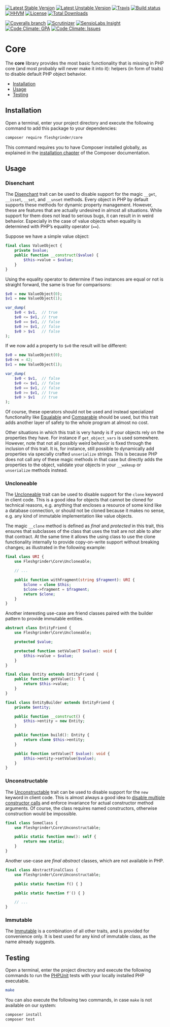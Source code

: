 [![Latest Stable Version](https://poser.pugx.org/fleshgrinder/core/v/stable)](https://packagist.org/packages/fleshgrinder/core)
[![Latest Unstable Version](https://poser.pugx.org/fleshgrinder/core/v/unstable)](https://packagist.org/packages/fleshgrinder/core)
[![Travis](https://img.shields.io/travis/Fleshgrinder/php-core.svg)](https://travis-ci.org/Fleshgrinder/php-core)
[![Build status](https://ci.appveyor.com/api/projects/status/dfyfacv59mpmmhdt/branch/master?svg=true)](https://ci.appveyor.com/project/Fleshgrinder/php-core/branch/master)
[![HHVM](https://img.shields.io/hhvm/fleshgrinder/core.svg)](http://hhvm.h4cc.de/package/fleshgrinder/core)
[![License](https://poser.pugx.org/fleshgrinder/core/license)](https://packagist.org/packages/fleshgrinder/core)
[![Total Downloads](https://poser.pugx.org/fleshgrinder/core/downloads)](https://packagist.org/packages/fleshgrinder/core)

[![Coveralls branch](https://img.shields.io/coveralls/Fleshgrinder/php-core/master.svg)](https://coveralls.io/github/Fleshgrinder/php-core)
[![Scrutinizer](https://img.shields.io/scrutinizer/g/Fleshgrinder/php-core.svg)](https://scrutinizer-ci.com/g/Fleshgrinder/php-core/)
[![SensioLabs Insight](https://img.shields.io/sensiolabs/i/61540e8e-2ca9-4102-bd43-3b9c5a0a38e2.svg)](https://insight.sensiolabs.com/projects/61540e8e-2ca9-4102-bd43-3b9c5a0a38e2)
[![Code Climate: GPA](https://img.shields.io/codeclimate/github/Fleshgrinder/php-core.svg)](https://codeclimate.com/github/Fleshgrinder/php-core)
[![Code Climate: Issues](https://img.shields.io/codeclimate/issues/github/Fleshgrinder/php-core.svg)](https://codeclimate.com/github/Fleshgrinder/php-core/issues)
# Core
The **core** library provides the most basic functionality that is missing in
 PHP core (and most probably will never make it into it): helpers (in form of
 traits) to disable default PHP object behavior.

- [Installation](#installation)
- [Usage](#usage)
- [Testing](#testing)

## Installation
Open a terminal, enter your project directory and execute the following command
 to add this package to your dependencies:

```bash
composer require fleshgrinder/core
```

This command requires you to have Composer installed globally, as explained in
 the [installation chapter](https://getcomposer.org/doc/00-intro.md) of the
 Composer documentation.

## Usage
### Disenchant
The [Disenchant](src/Disenchant.php) trait can be used to disable support for
 the magic `__get`, `__isset`, `__set`, and `__unset` methods. Every object in
 PHP by default supports these methods for dynamic property management. However,
 these are features that are actually undesired in almost all situations. While
 support for them does not lead to serious bugs, it can result in in weird
 behavior. Especially in the case of value objects when equality is determined
 with PHP’s equality operator (`==`).

Suppose we have a simple value object:

```php
final class ValueObject {
    private $value;
    public function __construct($value) {
        $this->value = $value;
    }
}
```

Using the equality operator to determine if two instances are equal or not is
 straight forward, the same is true for comparisons:

```php
$v0 = new ValueObject(0);
$v1 = new ValueObject(1);

var_dump(
    $v0 < $v1,  // true
    $v0 <= $v1, // true
    $v0 == $v1, // false
    $v0 >= $v1, // false
    $v0 > $v1   // false
);
```

If we now add a property to `$v0` the result will be different:

```php
$v0 = new ValueObject(0);
$v0->x = 42;
$v1 = new ValueObject(1);

var_dump(
    $v0 < $v1,  // false
    $v0 <= $v1, // false
    $v0 == $v1, // false
    $v0 >= $v1, // true
    $v0 > $v1   // true
);
```

Of course, these operators should not be used and instead specialized
 functionality like [Equalable](https://github.com/fleshgrinder/php-equalable)
 and [Comparable](https://github.com/fleshgrinder/php-comparable) should be
 used, but this trait adds another layer of safety to the whole program at
 almost no cost.

Other situations in which this trait is very handy is if your objects rely on
 the properties they have. For instance if `get_object_vars` is used somewhere.
 However, note that not all possibly weird behavior is fixed through the
 inclusion of this trait. It is, for instance, still possible to dynamically
 add properties via specially crafted `unserialize` strings. This is because
 PHP does not call any of these magic methods in that case but directly adds
 the properties to the object, validate your objects in your `__wakeup` or
 `unserialize` methods instead.

### Uncloneable
The [Uncloneable](src/Uncloneable.php) trait can be used to disable support for
 the `clone` keyword in client code. This is a good idea for objects that
 cannot be cloned for technical reasons, e.g. anything that encloses a
 resource of some kind like a database connection, or should not be cloned
 because it makes no sense, e.g. any kind of immutable implementation like
 value objects.

The magic `__clone` method is defined as _final_ and _protected_ in this trait,
 this ensures that subclasses of the class that uses the trait are not able to
 alter that contract. At the same time it allows the using class to use the
 clone functionality internally to provide copy-on-write support without
 breaking changes; as illustrated in the following example:

```php
final class URI {
    use Fleshgrinder\Core\Uncloneable;

    // ...

    public function withFragment(string $fragment): URI {
        $clone = clone $this;
        $clone->fragment = $fragment;
        return $clone;
    }
}
```

Another interesting use-case are friend classes paired with the builder pattern
 to provide immutable entities.

```php
abstract class EntityFriend {
    use Fleshgrinder\Core\Uncloneable;

    protected $value;

    protected function setValue(T $value): void {
        $this->value = $value;
    }
}

final class Entity extends EntityFriend {
    public function getValue(): T {
        return $this->value;
    }
}

final class EntityBuilder extends EntityFriend {
    private $entity;

    public function __construct() {
        $this->entity = new Entity;
    }

    public function build(): Entity {
        return clone $this->entity;
    }

    public function setValue(T $value): void {
        $this->entity->setValue($value);
    }
}
```

### Unconstructable
The [Unconstructable](src/Unconstructable.php) trait can be used to disable
 support for the `new` keyword in client code. This is almost always a good
 idea to [disable multiple constructor calls](https://wiki.php.net/rfc/disallow-multiple-constructor-calls)
 and enforce invariance for actual constructor method arguments. Of course, the
 class requires named constructors, otherwise construction would be impossible.

```php
final class SomeClass {
    use Fleshgrinder\Core\Unconstructable;

    public static function new(): self {
        return new static;
    }
}
```

Another use-case are _final abstract_ classes, which are not available in PHP.

```php
final class AbstractFinalClass {
    use Fleshgrinder\Core\Unconstructable;

    public static function f() { }

    public static function f′() { }

    // ...
}
```

### Immutable
The [Immutable](src/Immutable.php) is a combination of all other traits, and
 is provided for convenience only. It is best used for any kind of immutable
 class, as the name already suggests.

## Testing
Open a terminal, enter the project directory and execute the following commands
 to run the [PHPUnit](https://phpunit.de/) tests with your locally installed
 PHP executable.

```bash
make
```

You can also execute the following two commands, in case `make` is not
 available on our system:

```bash
composer install
composer test
```
